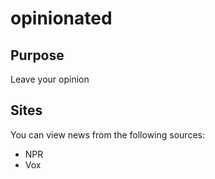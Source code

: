 # opinionated 

## Purpose

Leave your opinion

## Sites

You can view news from the following sources:
* NPR
* Vox

